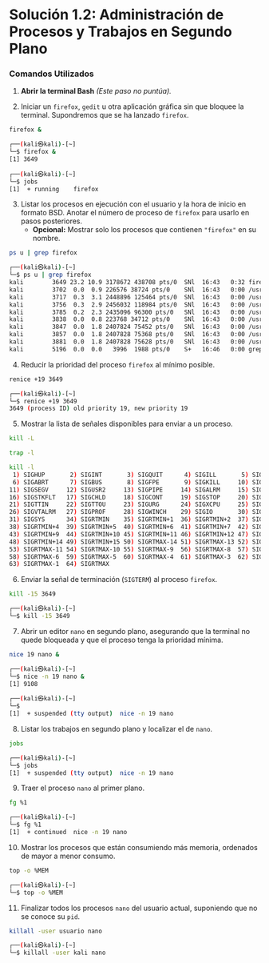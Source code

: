 # **Solución 1.2: Administración de Procesos y Trabajos en Segundo Plano**  

### **Comandos Utilizados**  

1. **Abrir la terminal Bash** *(Este paso no puntúa).*

2. Iniciar un `firefox`, `gedit` u otra aplicación gráfica sin que bloquee la terminal. Supondremos que se ha lanzado `firefox`.
```bash
firefox &
```

```bash
┌──(kali㉿kali)-[~]
└─$ firefox &
[1] 3649
                                                                                                                    
┌──(kali㉿kali)-[~]
└─$ jobs
[1]  + running    firefox
```

3. Listar los procesos en ejecución con el usuario y la hora de inicio en formato BSD. Anotar el número de proceso de `firefox` para usarlo en pasos posteriores.  
   - **Opcional:** Mostrar solo los procesos que contienen `"firefox"` en su nombre.
```bash
ps u | grep firefox
```

```bash
┌──(kali㉿kali)-[~]
└─$ ps u | grep firefox 
kali        3649 23.2 10.9 3178672 438708 pts/0  SNl  16:43   0:32 firefox-esr
kali        3702  0.0  0.9 226576 38724 pts/0    SNl  16:43   0:00 /usr/lib/firefox-esr/firefox-esr -contentproc -parentBuildID 20241021193311 -prefsLen 23881 -prefMapSize 247971 -appDir /usr/lib/firefox-esr/browser {e715384b-e47a-41a2-9848-a9bbab6c3799} 3649 true socket
kali        3717  0.3  3.1 2448896 125464 pts/0  SNl  16:43   0:00 /usr/lib/firefox-esr/firefox-esr -contentproc -childID 1 -isForBrowser -prefsLen 24021 -prefMapSize 247971 -jsInitLen 234780 -parentBuildID 20241021193311 -greomni /usr/lib/firefox-esr/omni.ja -appomni /usr/lib/firefox-esr/browser/omni.ja -appDir /usr/lib/firefox-esr/browser {23606d1b-f0c9-4bc7-8af7-069161ac90d8} 3649 true tab
kali        3756  0.3  2.9 2456032 118984 pts/0  SNl  16:43   0:00 /usr/lib/firefox-esr/firefox-esr -contentproc -childID 2 -isForBrowser -prefsLen 29537 -prefMapSize 247971 -jsInitLen 234780 -parentBuildID 20241021193311 -greomni /usr/lib/firefox-esr/omni.ja -appomni /usr/lib/firefox-esr/browser/omni.ja -appDir /usr/lib/firefox-esr/browser {07a459f4-cb62-4afd-9854-9d78595e01ff} 3649 true tab
kali        3785  0.2  2.3 2435096 96300 pts/0   SNl  16:43   0:00 /usr/lib/firefox-esr/firefox-esr -contentproc -childID 3 -isForBrowser -prefsLen 29591 -prefMapSize 247971 -jsInitLen 234780 -parentBuildID 20241021193311 -greomni /usr/lib/firefox-esr/omni.ja -appomni /usr/lib/firefox-esr/browser/omni.ja -appDir /usr/lib/firefox-esr/browser {ec131144-28ed-44ac-bbe6-4c173645e797} 3649 true tab
kali        3838  0.0  0.8 223768 34712 pts/0    SNl  16:43   0:00 /usr/lib/firefox-esr/firefox-esr -contentproc -parentBuildID 20241021193311 -sandboxingKind 0 -prefsLen 29591 -prefMapSize 247971 -appDir /usr/lib/firefox-esr/browser {6a69e29c-0a96-4bb1-a383-43166b4cddb7} 3649 true utility
kali        3847  0.0  1.8 2407824 75452 pts/0   SNl  16:43   0:00 /usr/lib/firefox-esr/firefox-esr -contentproc -childID 4 -isForBrowser -prefsLen 27757 -prefMapSize 247971 -jsInitLen 234780 -parentBuildID 20241021193311 -greomni /usr/lib/firefox-esr/omni.ja -appomni /usr/lib/firefox-esr/browser/omni.ja -appDir /usr/lib/firefox-esr/browser {58394a1b-93d2-4e12-8fb9-f574de3fd74d} 3649 true tab
kali        3857  0.0  1.8 2407828 75368 pts/0   SNl  16:43   0:00 /usr/lib/firefox-esr/firefox-esr -contentproc -childID 5 -isForBrowser -prefsLen 27757 -prefMapSize 247971 -jsInitLen 234780 -parentBuildID 20241021193311 -greomni /usr/lib/firefox-esr/omni.ja -appomni /usr/lib/firefox-esr/browser/omni.ja -appDir /usr/lib/firefox-esr/browser {9cde3185-9732-4080-a3d9-f7a148ae8067} 3649 true tab
kali        3881  0.0  1.8 2407828 75628 pts/0   SNl  16:43   0:00 /usr/lib/firefox-esr/firefox-esr -contentproc -childID 6 -isForBrowser -prefsLen 27757 -prefMapSize 247971 -jsInitLen 234780 -parentBuildID 20241021193311 -greomni /usr/lib/firefox-esr/omni.ja -appomni /usr/lib/firefox-esr/browser/omni.ja -appDir /usr/lib/firefox-esr/browser {e07c83a4-dfcf-4869-b62b-67c04642e12d} 3649 true tab
kali        5196  0.0  0.0   3996  1988 pts/0    S+   16:46   0:00 grep --color=auto firefox
```

4. Reducir la prioridad del proceso `firefox` al mínimo posible.
```bash
renice +19 3649
```

```bash
┌──(kali㉿kali)-[~]
└─$ renice +19 3649
3649 (process ID) old priority 19, new priority 19
```

5. Mostrar la lista de señales disponibles para enviar a un proceso.
```bash
kill -L
```

```bash
trap -l
```

```bash
kill -l
 1) SIGHUP       2) SIGINT       3) SIGQUIT      4) SIGILL       5) SIGTRAP
 6) SIGABRT      7) SIGBUS       8) SIGFPE       9) SIGKILL     10) SIGUSR1
11) SIGSEGV     12) SIGUSR2     13) SIGPIPE     14) SIGALRM     15) SIGTERM
16) SIGSTKFLT   17) SIGCHLD     18) SIGCONT     19) SIGSTOP     20) SIGTSTP
21) SIGTTIN     22) SIGTTOU     23) SIGURG      24) SIGXCPU     25) SIGXFSZ
26) SIGVTALRM   27) SIGPROF     28) SIGWINCH    29) SIGIO       30) SIGPWR
31) SIGSYS      34) SIGRTMIN    35) SIGRTMIN+1  36) SIGRTMIN+2  37) SIGRTMIN+3
38) SIGRTMIN+4  39) SIGRTMIN+5  40) SIGRTMIN+6  41) SIGRTMIN+7  42) SIGRTMIN+8
43) SIGRTMIN+9  44) SIGRTMIN+10 45) SIGRTMIN+11 46) SIGRTMIN+12 47) SIGRTMIN+13
48) SIGRTMIN+14 49) SIGRTMIN+15 50) SIGRTMAX-14 51) SIGRTMAX-13 52) SIGRTMAX-12
53) SIGRTMAX-11 54) SIGRTMAX-10 55) SIGRTMAX-9  56) SIGRTMAX-8  57) SIGRTMAX-7
58) SIGRTMAX-6  59) SIGRTMAX-5  60) SIGRTMAX-4  61) SIGRTMAX-3  62) SIGRTMAX-2
63) SIGRTMAX-1  64) SIGRTMAX
```

6. Enviar la señal de terminación (`SIGTERM`) al proceso `firefox`.
```bash
kill -15 3649
```

```bash
┌──(kali㉿kali)-[~]
└─$ kill -15 3649
```

7. Abrir un editor `nano` en segundo plano, asegurando que la terminal no quede bloqueada y que el proceso tenga la prioridad mínima.
```bash
nice 19 nano &
```

```bash
┌──(kali㉿kali)-[~]
└─$ nice -n 19 nano &
[1] 9108
                                                                                                       
┌──(kali㉿kali)-[~]
└─$ 
[1]  + suspended (tty output)  nice -n 19 nano
```

8. Listar los trabajos en segundo plano y localizar el de `nano`.
```bash
jobs
```

```bash
┌──(kali㉿kali)-[~]
└─$ jobs
[1]  + suspended (tty output)  nice -n 19 nano
```

9. Traer el proceso `nano` al primer plano.
```bash
fg %1
```

```bash
┌──(kali㉿kali)-[~]
└─$ fg %1    
[1]  + continued  nice -n 19 nano
```

10. Mostrar los procesos que están consumiendo más memoria, ordenados de mayor a menor consumo.
```bash
top -o %MEM
```

```bash
┌──(kali㉿kali)-[~]
└─$ top -o %MEM
```

11. Finalizar todos los procesos `nano` del usuario actual, suponiendo que no se conoce su `pid`.
```bash
killall -user usuario nano
```

```bash
┌──(kali㉿kali)-[~]
└─$ killall -user kali nano
```
